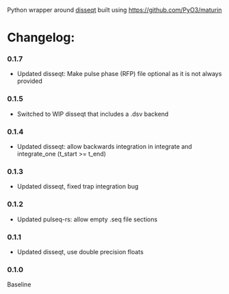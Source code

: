 Python wrapper around [disseqt](https://github.com/pulseq-frame/disseqt) built using https://github.com/PyO3/maturin

# Changelog:

### 0.1.7
- Updated disseqt: Make pulse phase (RFP) file optional as it is not always provided

### 0.1.5
- Switched to WIP disseqt that includes a .dsv backend

### 0.1.4
- Updated disseqt: allow backwards integration in integrate and integrate_one (t_start >= t_end)

### 0.1.3
- Updated disseqt, fixed trap integration bug

### 0.1.2
- Updated pulseq-rs: allow empty .seq file sections

### 0.1.1
- Updated disseqt, use double precision floats

### 0.1.0
Baseline
